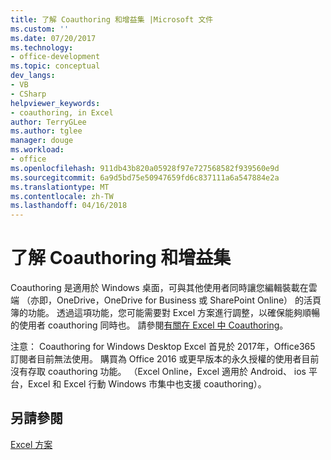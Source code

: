 ```yaml
---
title: 了解 Coauthoring 和增益集 |Microsoft 文件
ms.custom: ''
ms.date: 07/20/2017
ms.technology:
- office-development
ms.topic: conceptual
dev_langs:
- VB
- CSharp
helpviewer_keywords:
- coauthoring, in Excel
author: TerryGLee
ms.author: tglee
manager: douge
ms.workload:
- office
ms.openlocfilehash: 911db43b820a05928f97e727568582f939560e9d
ms.sourcegitcommit: 6a9d5bd75e50947659fd6c837111a6a547884e2a
ms.translationtype: MT
ms.contentlocale: zh-TW
ms.lasthandoff: 04/16/2018
---
```

# <a name="understanding-coauthoring-and-add-ins"></a>了解 Coauthoring 和增益集

Coauthoring 是適用於 Windows 桌面，可與其他使用者同時讓您編輯裝載在雲端 （亦即，OneDrive，OneDrive for Business 或 SharePoint Online） 的活頁簿的功能。 透過這項功能，您可能需要對 Excel 方案進行調整，以確保能夠順暢的使用者 coauthoring 同時也。 請參閱[有關在 Excel 中 Coauthoring](https://msdn.microsoft.com/vba/excel-vba/articles/about-coauthoring-in-excel)。

注意： Coauthoring for Windows Desktop Excel 首見於 2017年，Office365 訂閱者目前無法使用。 購買為 Office 2016 或更早版本的永久授權的使用者目前沒有存取 coauthoring 功能。 （Excel Online，Excel 適用於 Android、 ios 平台，Excel 和 Excel 行動 Windows 市集中也支援 coauthoring）。

## <a name="see-also"></a>另請參閱
[Excel 方案](./excel-solutions.md)
